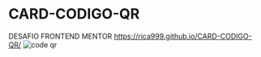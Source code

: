# CARD-CODIGO-QR
DESAFIO FRONTEND MENTOR
https://rica999.github.io/CARD-CODIGO-QR/
![code qr](https://user-images.githubusercontent.com/68082868/217401121-c902a769-9a94-4d20-b677-36663de76461.JPG)
